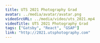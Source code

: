```yaml
---
title: UTS 2021 Photography Grad
avatar: ../media/avatar/avatar.png
videoSrcURL: ../media/video/uts_2021.mp4
videoTitle: UTS 2021 Photography Grad
tags: ["Gatsby", "React", "GSAP"]
link: "http://2021.utsphotography.com"
---
```


